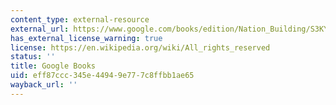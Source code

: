 ```yaml
---
content_type: external-resource
external_url: https://www.google.com/books/edition/Nation_Building/S3KYDwAAQBAJ?hl=en&gbpv=1
has_external_license_warning: true
license: https://en.wikipedia.org/wiki/All_rights_reserved
status: ''
title: Google Books
uid: eff87ccc-345e-4494-9e77-7c8ffbb1ae65
wayback_url: ''
---
```

